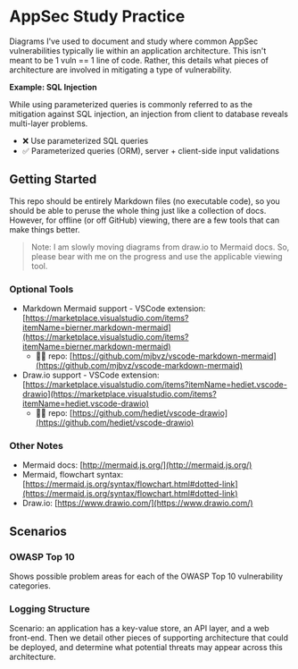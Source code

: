 # AppSec Study Practice

Diagrams I've used to document and study where common AppSec vulnerabilities typically lie within 
an application architecture. This isn't meant to be 1 vuln == 1 line of code. Rather, this details 
what pieces of architecture are involved in mitigating a type of vulnerability.

**Example: SQL Injection**

While using parameterized queries is commonly referred to as the mitigation against SQL injection, 
an injection from client to database reveals multi-layer problems.

- ❌ Use parameterized SQL queries
- ✅ Parameterized queries (ORM), server + client-side input validations

## Getting Started

This repo should be entirely Markdown files (no executable code), so you should be able to peruse
the whole thing just like a collection of docs. However, for offline (or off GitHub) viewing, there
are a few tools that can make things better.

> Note: I am slowly moving diagrams from draw.io to Mermaid docs. So, please bear with me on the 
> progress and use the applicable viewing tool.

### Optional Tools

- Markdown Mermaid support - VSCode extension: [https://marketplace.visualstudio.com/items?itemName=bierner.markdown-mermaid](https://marketplace.visualstudio.com/items?itemName=bierner.markdown-mermaid)
  - 🧑‍💻 repo: [https://github.com/mjbvz/vscode-markdown-mermaid](https://github.com/mjbvz/vscode-markdown-mermaid)
- Draw.io support - VSCode extension: [https://marketplace.visualstudio.com/items?itemName=hediet.vscode-drawio](https://marketplace.visualstudio.com/items?itemName=hediet.vscode-drawio)
  - 🧑‍💻 repo: [https://github.com/hediet/vscode-drawio](https://github.com/hediet/vscode-drawio)

### Other Notes

- Mermaid docs: [http://mermaid.js.org/](http://mermaid.js.org/)
- Mermaid, flowchart syntax: [https://mermaid.js.org/syntax/flowchart.html#dotted-link](https://mermaid.js.org/syntax/flowchart.html#dotted-link)
- Draw.io: [https://www.drawio.com/](https://www.drawio.com/)

## Scenarios

### OWASP Top 10

Shows possible problem areas for each of the OWASP Top 10 vulnerability categories.

### Logging Structure

Scenario: an application has a key-value store, an API layer, and a web front-end. Then we detail
other pieces of supporting architecture that could be deployed, and determine what potential 
threats may appear across this architecture.
